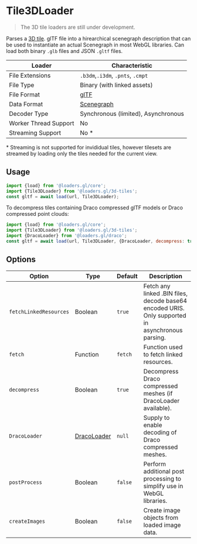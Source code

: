 # Tile3DLoader

> The 3D tile loaders are still under development.

Parses a [3D tile](https://github.com/AnalyticalGraphicsInc/3d-tiles). glTF file into a hirearchical scenegraph description that can be used to instantiate an actual Scenegraph in most WebGL libraries. Can load both binary `.glb` files and JSON `.gltf` files.

| Loader                | Characteristic  |
| --------------------- | --------------- |
| File Extensions       | `.b3dm`,`.i3dm`, `.pnts`, `.cmpt` |
| File Type             | Binary (with linked assets) |
| File Format           | [glTF](https://github.com/AnalyticalGraphicsInc/3d-tiles/tree/master/specification#tile-format-specifications)    |
| Data Format           | [Scenegraph](/docs/specifications/category-scenegraph) |
| Decoder Type          | Synchronous (limited), Asynchronous |
| Worker Thread Support | No              |
| Streaming Support     | No \*           |

\* Streaming is not supported for invididual tiles, however tilesets are streamed by loading only the tiles needed for the current view.

## Usage

```js
import {load} from '@loaders.gl/core';
import {Tile3DLoader} from '@loaders.gl/3d-tiles';
const gltf = await load(url, Tile3DLoader);
```

To decompress tiles containing Draco compressed glTF models or Draco compressed point clouds:

```js
import {load} from '@loaders.gl/core';
import {Tile3DLoader} from '@loaders.gl/3d-tiles';
import {DracoLoader} from '@loaders.gl/draco';
const gltf = await load(url, Tile3DLoader, {DracoLoader, decompress: true});
```

## Options

| Option        | Type      | Default     | Description       |
| ------------- | --------- | ----------- | ----------------- |
| `fetchLinkedResources` | Boolean | `true`      | Fetch any linked .BIN files, decode base64 encoded URIS. Only supported in asynchronous parsing. |
| `fetch`              | Function  | `fetch` | Function used to fetch linked resources. |
| `decompress`         | Boolean | `true`      | Decompress Draco compressed meshes (if DracoLoader available). |
| `DracoLoader`        | [DracoLoader](/docs/api-reference/draco/draco-loader)  | `null`      | Supply to enable decoding of Draco compressed meshes. |
| `postProcess`        | Boolean | `false`     | Perform additional post processing to simplify use in WebGL libraries. |
| `createImages`       | Boolean  | `false`     | Create image objects from loaded image data. |
